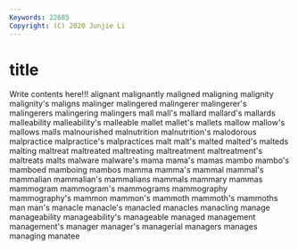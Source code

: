 ```yaml
---
Keywords: 22685
Copyright: (C) 2020 Junjie Li
---
```


# title

Write contents here!!!
alignant
malignantly 
maligned 
maligning 
malignity 
malignity's 
maligns 
malinger 
malingered 
malingerer 
malingerer's
malingerers 
malingering 
malingers 
mall 
mall's 
mallard 
mallard's 
mallards 
malleability 
malleability's
malleable 
mallet 
mallet's 
mallets 
mallow 
mallow's 
mallows 
malls 
malnourished 
malnutrition
malnutrition's 
malodorous 
malpractice 
malpractice's 
malpractices 
malt 
malt's 
malted 
malted's 
malteds
malting 
maltreat 
maltreated 
maltreating 
maltreatment 
maltreatment's 
maltreats 
malts 
malware 
malware's
mama 
mama's 
mamas 
mambo 
mambo's 
mamboed 
mamboing 
mambos 
mamma 
mamma's
mammal 
mammal's 
mammalian 
mammalian's 
mammalians 
mammals 
mammary 
mammas 
mammogram 
mammogram's
mammograms 
mammography 
mammography's 
mammon 
mammon's 
mammoth 
mammoth's 
mammoths 
man 
man's
manacle 
manacle's 
manacled 
manacles 
manacling 
manage 
manageability 
manageability's 
manageable 
managed
management 
management's 
manager 
manager's 
managerial 
managers 
manages 
managing 
manatee 
